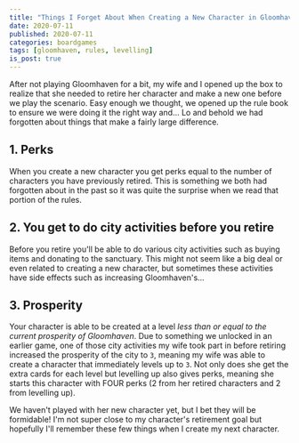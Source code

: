 ```yaml
---
title: "Things I Forget About When Creating a New Character in Gloomhaven"
date: 2020-07-11
published: 2020-07-11
categories: boardgames
tags: [gloomhaven, rules, levelling]
is_post: true
---
```

After not playing Gloomhaven for a bit, my wife and I opened up the box to realize that she needed to retire her character and make a new one before we play the scenario. Easy enough we thought, we opened up the rule book to ensure we were doing it the right way and... Lo and behold we had forgotten about things that make a fairly large difference.
<!--more-->
## 1. Perks
When you create a new character you get perks equal to the number of characters you have previously retired. This is something we both had forgotten about in the past so it was quite the surprise when we read that portion of the rules.

## 2. You get to do city activities before you retire
Before you retire you'll be able to do various city activities such as buying items and donating to the sanctuary. This might not seem like a big deal or even related to creating a new character, but sometimes these activities have side effects such as increasing Gloomhaven's...

## 3. Prosperity
Your character is able to be created at a level *less than or equal to the current prosperity of Gloomhaven*. Due to something we unlocked in an earlier game, one of those city activities my wife took part in before retiring increased the prosperity of the city to `3`, meaning my wife was able to create a character that immediately levels up to `3`. Not only does she get the extra cards for each level but levelling up also gives perks, meaning she starts this character with FOUR perks (2 from her retired characters and 2 from levelling up).


We haven't played with her new character yet, but I bet they will be formidable! I'm not super close to my character's retirement goal but hopefully I'll remember these few things when I create my next character.
